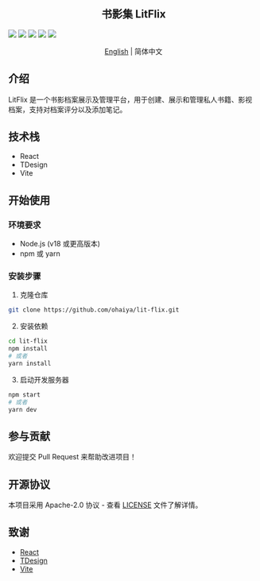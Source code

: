 <h2 align="center">书影集 LitFlix</h2>

<p align="center">

![](https://img.shields.io/badge/React-61DAFB.svg?style=for-the-badge&logo=react&labelColor=000000&logoWidth=20)
![](https://img.shields.io/badge/Vite-646CFF.svg?style=for-the-badge&logo=vite&labelColor=000000&logoWidth=20)
![](https://img.shields.io/github/license/ohaiya/lit-flix.svg?style=for-the-badge&)
![](https://img.shields.io/github/v/release/ohaiya/lit-flix.svg?style=for-the-badge&)
![](https://img.shields.io/github/issues/ohaiya/lit-flix?style=for-the-badge&color=F48D73)

</p>

<p align="center">
  <a href="README.md">English</a> | 
  简体中文
</p>

## 介绍

LitFlix 是一个书影档案展示及管理平台，用于创建、展示和管理私人书籍、影视档案，支持对档案评分以及添加笔记。

## 技术栈

- React
- TDesign
- Vite

## 开始使用

### 环境要求

- Node.js (v18 或更高版本)
- npm 或 yarn

### 安装步骤

1. 克隆仓库
```bash
git clone https://github.com/ohaiya/lit-flix.git
```

2. 安装依赖
```bash
cd lit-flix
npm install
# 或者
yarn install
```

3. 启动开发服务器
```bash
npm start
# 或者
yarn dev
```

## 参与贡献

欢迎提交 Pull Request 来帮助改进项目！

## 开源协议

本项目采用 Apache-2.0 协议 - 查看 [LICENSE](LICENSE) 文件了解详情。

## 致谢

- [React](https://react.dev/)
- [TDesign](https://tdesign.tencent.com/)
- [Vite](https://vite.dev/) 